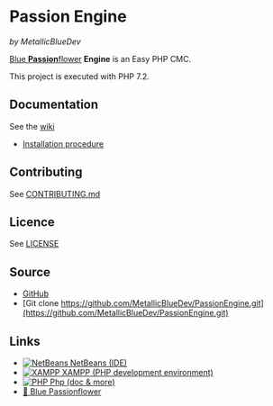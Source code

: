  # Passion Engine
 *by MetallicBlueDev*

[Blue **Passion**flower](https://en.wikipedia.org/wiki/Passiflora_caerulea) **Engine** is an Easy PHP CMC.

This project is executed with PHP 7.2.

## Documentation
See the [wiki](https://github.com/MetallicBlueDev/PassionEngine/wiki)
* [Installation procedure](https://github.com/MetallicBlueDev/PassionEngine/wiki/Installation)

## Contributing
See [CONTRIBUTING.md](https://github.com/MetallicBlueDev/PassionEngine/blob/master/CONTRIBUTING.md)

## Licence
See [LICENSE](https://github.com/MetallicBlueDev/PassionEngine/blob/master/LICENSE.txt)

## Source
* [GitHub](https://github.com/MetallicBlueDev/PassionEngine)
* [Git clone https://github.com/MetallicBlueDev/PassionEngine.git](https://github.com/MetallicBlueDev/PassionEngine.git)

## Links
* [![NetBeans](https://netbeans.apache.org/images/nblogo32x32.png) NetBeans (IDE)](https://netbeans.apache.org/)
* [![XAMPP](https://www.apachefriends.org/images/stamps/stamp-80x15-a6a22204.gif) XAMPP (PHP development environment)](https://www.apachefriends.org/)
* [![PHP](http://php.net//images/logos/php-power-micro.png) Php (doc & more)](http://www.php.net)
* [:cherry_blossom: Blue Passionflower](https://en.wikipedia.org/wiki/Passiflora_caerulea)
